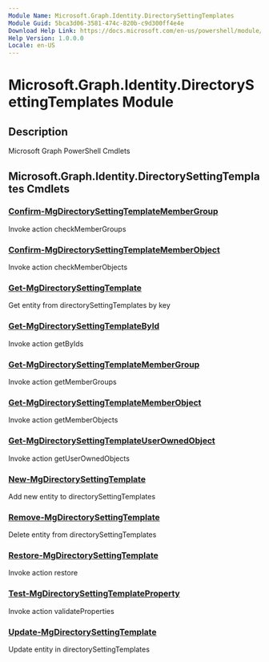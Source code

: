 ```yaml
---
Module Name: Microsoft.Graph.Identity.DirectorySettingTemplates
Module Guid: 5bca3d06-3581-474c-820b-c9d300ff4e4e
Download Help Link: https://docs.microsoft.com/en-us/powershell/module/microsoft.graph.identity.directorysettingtemplates
Help Version: 1.0.0.0
Locale: en-US
---
```


# Microsoft.Graph.Identity.DirectorySettingTemplates Module
## Description
Microsoft Graph PowerShell Cmdlets

## Microsoft.Graph.Identity.DirectorySettingTemplates Cmdlets
### [Confirm-MgDirectorySettingTemplateMemberGroup](Confirm-MgDirectorySettingTemplateMemberGroup.md)
Invoke action checkMemberGroups

### [Confirm-MgDirectorySettingTemplateMemberObject](Confirm-MgDirectorySettingTemplateMemberObject.md)
Invoke action checkMemberObjects

### [Get-MgDirectorySettingTemplate](Get-MgDirectorySettingTemplate.md)
Get entity from directorySettingTemplates by key

### [Get-MgDirectorySettingTemplateById](Get-MgDirectorySettingTemplateById.md)
Invoke action getByIds

### [Get-MgDirectorySettingTemplateMemberGroup](Get-MgDirectorySettingTemplateMemberGroup.md)
Invoke action getMemberGroups

### [Get-MgDirectorySettingTemplateMemberObject](Get-MgDirectorySettingTemplateMemberObject.md)
Invoke action getMemberObjects

### [Get-MgDirectorySettingTemplateUserOwnedObject](Get-MgDirectorySettingTemplateUserOwnedObject.md)
Invoke action getUserOwnedObjects

### [New-MgDirectorySettingTemplate](New-MgDirectorySettingTemplate.md)
Add new entity to directorySettingTemplates

### [Remove-MgDirectorySettingTemplate](Remove-MgDirectorySettingTemplate.md)
Delete entity from directorySettingTemplates

### [Restore-MgDirectorySettingTemplate](Restore-MgDirectorySettingTemplate.md)
Invoke action restore

### [Test-MgDirectorySettingTemplateProperty](Test-MgDirectorySettingTemplateProperty.md)
Invoke action validateProperties

### [Update-MgDirectorySettingTemplate](Update-MgDirectorySettingTemplate.md)
Update entity in directorySettingTemplates

